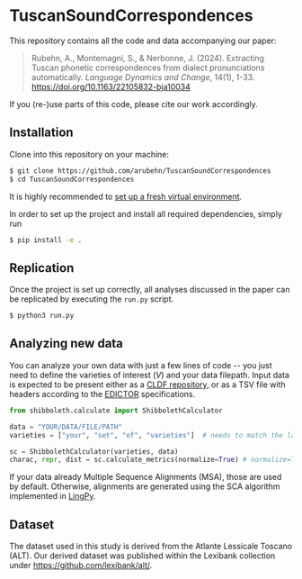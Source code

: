 # TuscanSoundCorrespondences

This repository contains all the code and data accompanying our paper:
> Rubehn, A., Montemagni, S., & Nerbonne, J. (2024). Extracting Tuscan phonetic correspondences from dialect pronunciations automatically. *Language Dynamics and Change*, 14(1), 1-33. https://doi.org/10.1163/22105832-bja10034

If you (re-)use parts of this code, please cite our work accordingly.

## Installation

Clone into this repository on your machine:

```bash
$ git clone https://github.com/arubehn/TuscanSoundCorrespondences
$ cd TuscanSoundCorrespondences
```

It is highly recommended to [set up a fresh virtual environment](https://docs.python.org/3/library/venv.html).

In order to set up the project and install all required dependencies, simply run

```bash
$ pip install -e .
```

## Replication

Once the project is set up correctly, all analyses discussed in the paper can be replicated by executing the `run.py` script.

```bash
$ python3 run.py
```

## Analyzing new data

You can analyze your own data with just a few lines of code -- you just need to define the varieties of interest (*V*) and your data filepath. Input data is expected to be present either as a [CLDF repository](https://github.com/cldf/cldf), or as a TSV file with headers according to the [EDICTOR](https://edictor.org) specifications.

```python
from shibboleth.calculate import ShibbolethCalculator

data = "YOUR/DATA/FILE/PATH"
varieties = ["your", "set", "of", "varieties"]  # needs to match the language id given in the data exactly

sc = ShibbolethCalculator(varieties, data)
charac, repr, dist = sc.calculate_metrics(normalize=True) # normalize=True calculates normalized PMI; otherwise plain PMI is calculated
```

If your data already Multiple Sequence Alignments (MSA), those are used by default. Otherwise, alignments are generated using the SCA algorithm implemented in [LingPy](https://github.com/lingpy/lingpy).

## Dataset

The dataset used in this study is derived from the Atlante Lessicale Toscano (ALT). Our derived dataset was published within the Lexibank collection under https://github.com/lexibank/alt/.
